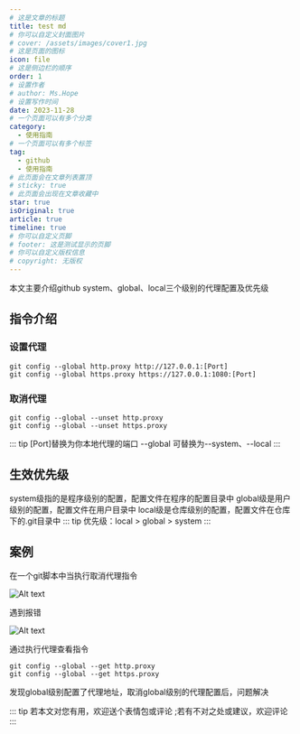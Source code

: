 ```yaml
---
# 这是文章的标题
title: test md
# 你可以自定义封面图片
# cover: /assets/images/cover1.jpg
# 这是页面的图标
icon: file
# 这是侧边栏的顺序
order: 1
# 设置作者
# author: Ms.Hope
# 设置写作时间
date: 2023-11-28
# 一个页面可以有多个分类
category:
  - 使用指南
# 一个页面可以有多个标签
tag:
  - github
  - 使用指南
# 此页面会在文章列表置顶
# sticky: true
# 此页面会出现在文章收藏中
star: true
isOriginal: true
article: true
timeline: true
# 你可以自定义页脚
# footer: 这是测试显示的页脚
# 你可以自定义版权信息
# copyright: 无版权
---
```


本文主要介绍github system、global、local三个级别的代理配置及优先级

<!-- more -->
## 指令介绍

### 设置代理
```shell
git config --global http.proxy http://127.0.0.1:[Port]
git config --global https.proxy https://127.0.0.1:1080:[Port]
```
### 取消代理
```shell
git config --global --unset http.proxy
git config --global --unset https.proxy
```
::: tip
[Port]替换为你本地代理的端口
--global 可替换为--system、--local
:::
## 生效优先级
system级指的是程序级别的配置，配置文件在程序的配置目录中
global级是用户级别的配置，配置文件在用户目录中
local级是仓库级别的配置，配置文件在仓库下的.git目录中
::: tip
优先级：local > global > system
:::
## 案例

在一个git脚本中当执行取消代理指令

![Alt text](image.png)

遇到报错

![Alt text](image-1.png)

通过执行代理查看指令
```shell
git config --global --get http.proxy
git config --global --get https.proxy
```
发现global级别配置了代理地址，取消global级别的代理配置后，问题解决

::: tip
若本文对您有用，欢迎送个表情包或评论
;若有不对之处或建议，欢迎评论
:::
